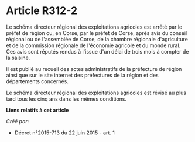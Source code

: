 # Article R312-2

Le schéma directeur régional des exploitations agricoles est arrêté par le préfet de région ou, en Corse, par le préfet de
Corse, après avis du conseil régional ou de l'assemblée de Corse, de la chambre régionale d'agriculture et de la commission
régionale de l'économie agricole et du monde rural. Ces avis sont réputés rendus à l'issue d'un délai de trois mois à compter
de la saisine.

Il est publié au recueil des actes administratifs de la préfecture de région ainsi que sur le site internet des préfectures
de la région et des départements concernés.

Le schéma directeur régional des exploitations agricoles est révisé au plus tard tous les cinq ans dans les mêmes conditions.

**Liens relatifs à cet article**

_Créé par_:

  - Décret n°2015-713 du 22 juin 2015 - art. 1
